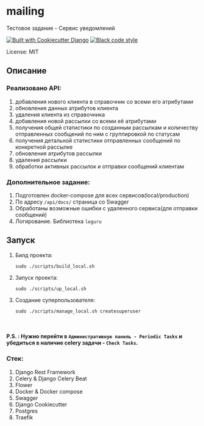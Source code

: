 # mailing

Тестовое задание - Сервис уведомлений

[![Built with Cookiecutter Django](https://img.shields.io/badge/built%20with-Cookiecutter%20Django-ff69b4.svg?logo=cookiecutter)](https://github.com/cookiecutter/cookiecutter-django/)
[![Black code style](https://img.shields.io/badge/code%20style-black-000000.svg)](https://github.com/ambv/black)

License: MIT

## Описание

### Реализовано API:

1. добавления нового клиента в справочник со всеми его атрибутами
2. обновления данных атрибутов клиента
3. удаления клиента из справочника
4. добавления новой рассылки со всеми её атрибутами
5. получения общей статистики по созданным рассылкам и количеству отправленных сообщений по ним с группировкой по статусам
6. получения детальной статистики отправленных сообщений по конкретной рассылке
7. обновления атрибутов рассылки
8. удаления рассылки
9. обработки активных рассылок и отправки сообщений клиентам


### Дополнительное задание:

1. Подготовлен docker-compose для всех сервисов(local/production)
2. По адресу `/api/docs/` страница со Swagger
3. Обработаны возможные ошибки с удаленного сервиса(для отправки сообщений)
4. Логирование. Библиотека `loguru`

## Запуск

1. Билд проекта:
    ```
    sudo ./scripts/build_local.sh
   ```
   

2. Запуск проекта:
    ```
   sudo ./scripts/up_local.sh
   ```

3. Создание суперпользователя:
    ```
   sudo ./scripts/manage_local.sh createsuperuser
   ```
   
<br>

#### P.S. : Нужно перейти в `Административную панель - Periodic Tasks` и убедиться в наличие celery задачи - `Check Tasks`.

### Стек:

1. Django Rest Framework
2. Celery & Django Celery Beat
3. Flower
4. Docker & Docker compose
5. Swagger
6. Django Cookiecutter
7. Postgres
8. Traefik
